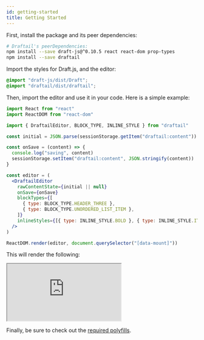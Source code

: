 ```yaml
---
id: getting-started
title: Getting Started
---
```


First, install the package and its peer dependencies:

```sh
# Draftail's peerDependencies:
npm install --save draft-js@^0.10.5 react react-dom prop-types
npm install --save draftail
```

Import the styles for Draft.js, and the editor:

```scss
@import "draft-js/dist/Draft";
@import "draftail/dist/draftail";
```

Then, import the editor and use it in your code. Here is a simple example:

```jsx
import React from "react"
import ReactDOM from "react-dom"

import { DraftailEditor, BLOCK_TYPE, INLINE_STYLE } from "draftail"

const initial = JSON.parse(sessionStorage.getItem("draftail:content"))

const onSave = (content) => {
  console.log("saving", content)
  sessionStorage.setItem("draftail:content", JSON.stringify(content))
}

const editor = (
  <DraftailEditor
    rawContentState={initial || null}
    onSave={onSave}
    blockTypes={[
      { type: BLOCK_TYPE.HEADER_THREE },
      { type: BLOCK_TYPE.UNORDERED_LIST_ITEM },
    ]}
    inlineStyles={[{ type: INLINE_STYLE.BOLD }, { type: INLINE_STYLE.ITALIC }]}
  />
)

ReactDOM.render(editor, document.querySelector("[data-mount]"))
```

This will render the following:

<iframe src="https://demo.draftail.org/examples/iframe.html?selectedKind=Draftail&selectedStory=Simple" class="iframe iframe--docs-200"></iframe>

Finally, be sure to check out the [required polyfills](BrowserSupport.md).
